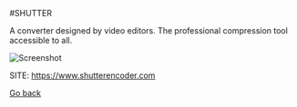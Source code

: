 #SHUTTER

 A converter designed by video editors. 
 The professional compression tool accessible to all.
 
 ![Screenshot](https://www.shutterencoder.com/images/en/BurnSubtitles.png)

 SITE: https://www.shutterencoder.com

 [Go back](https://portable-linux-apps.github.io/apps.html)
